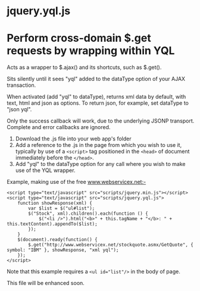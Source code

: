 ﻿jquery.yql.js
=============
Perform cross-domain $.get requests by wrapping within YQL
==========================================================

Acts as a wrapper to $.ajax() and its shortcuts, such as $.get().

Sits silently until it sees "yql" added to the dataType option of your AJAX transaction.

When activated (add "yql" to dataType), returns xml data by default, with text, html and json as options. To return json, for example, set dataType to "json yql".

Only the success callback will work, due to the underlying JSONP transport. Complete and error callbacks are ignored.

1. Download the .js file into your web app's folder
2. Add a reference to the .js in the page from which you wish to use it, typically by use of a `<script>` tag positioned in the `<head>` of document immediately before the `</head>`.
3. Add "yql" to the dataType option for any call where you wish to make use of the YQL wrapper.

Example, making use of the free www.webservicex.net:-

	<script type="text/javascript" src="scripts/jquery.min.js"></script>
	<script type="text/javascript" src="scripts/jquery.yql.js">
		function showResponse(xml) {
			var $list = $("ul#list");
			$("Stock", xml).children().each(function () {
				$("<li />").html("<b>" + this.tagName + "</b>: " + this.textContent).appendTo($list);
			});
		}
		$(document).ready(function() {
			$.get("http://www.webservicex.net/stockquote.asmx/GetQuote", { symbol: "IBM" }, showResponse, "xml yql");
		});
	</script>


Note that this example requires a `<ul id="list"/>` in the body of page.

This file will be enhanced soon.